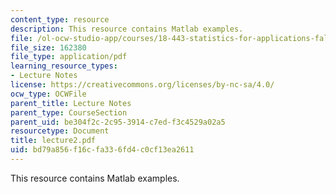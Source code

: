 ```yaml
---
content_type: resource
description: This resource contains Matlab examples.
file: /ol-ocw-studio-app/courses/18-443-statistics-for-applications-fall-2006/bd79a856f16cfa336fd4c0cf13ea2611_lecture2.pdf
file_size: 162380
file_type: application/pdf
learning_resource_types:
- Lecture Notes
license: https://creativecommons.org/licenses/by-nc-sa/4.0/
ocw_type: OCWFile
parent_title: Lecture Notes
parent_type: CourseSection
parent_uid: be304f2c-2c95-3914-c7ed-f3c4529a02a5
resourcetype: Document
title: lecture2.pdf
uid: bd79a856-f16c-fa33-6fd4-c0cf13ea2611
---
```

This resource contains Matlab examples.